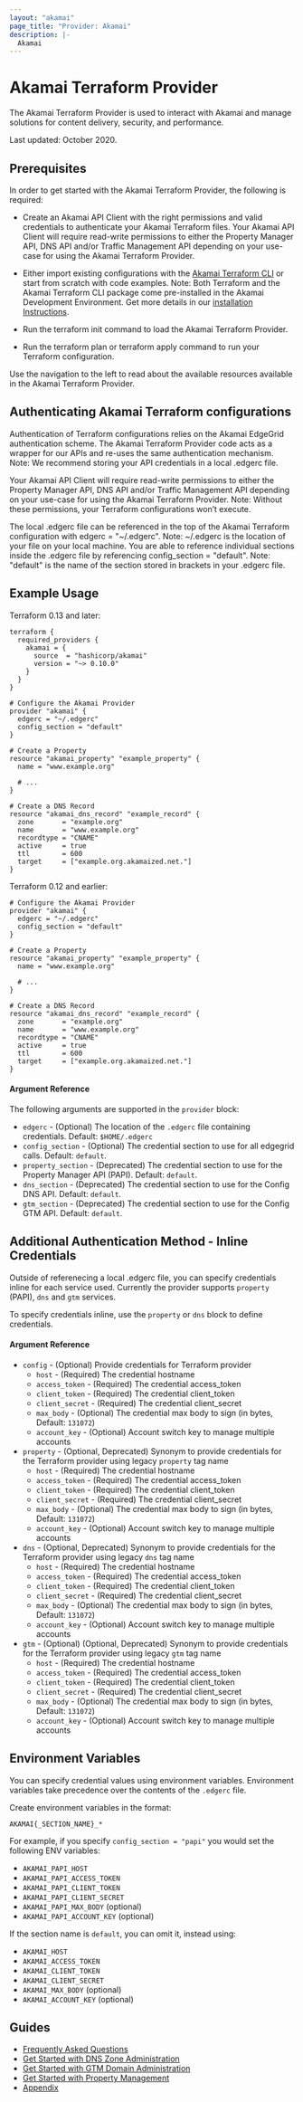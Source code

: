 ```yaml
---
layout: "akamai"
page_title: "Provider: Akamai"
description: |-
  Akamai
---
```


# Akamai Terraform Provider

The Akamai Terraform Provider is used to interact with Akamai and manage solutions for content
delivery, security, and performance.

Last updated: October 2020.

## Prerequisites

In order to get started with the Akamai Terraform Provider, the following is required:

* Create an Akamai API Client with the right permissions and valid credentials to authenticate your Akamai Terraform files. Your Akamai API Client will require read-write permissions to either the Property Manager API, DNS API and/or Traffic Management API depending on your use-case for using the Akamai Terraform Provider.

* Either import existing configurations with the [Akamai Terraform CLI](https://github.com/akamai/cli-terraform) or start from scratch with code examples. Note: Both Terraform and the Akamai Terraform CLI package come pre-installed in the Akamai Development Environment. Get more details in our [installation Instructions](https://developer.akamai.com/blog/2020/05/26/set-development-environment).

* Run the terraform init command to load the Akamai Terraform Provider.

* Run the terraform plan or terraform apply command to run your Terraform configuration.

Use the navigation to the left to read about the available resources available in the Akamai Terraform Provider.

## Authenticating Akamai Terraform configurations
Authentication of Terraform configurations relies on the Akamai EdgeGrid authentication scheme. The Akamai Terraform Provider code acts as a wrapper for our APIs and re-uses the same authentication mechanism. Note: We recommend storing your API credentials in a local .edgerc file.

Your Akamai API Client will require read-write permissions to either the Property Manager API, DNS API and/or Traffic Management API depending on your use-case for using the Akamai Terraform Provider. Note: Without these permissions, your Terraform configurations won’t execute.

The local .edgerc file can be referenced in the top of the Akamai Terraform configuration with edgerc = "~/.edgerc". Note: ~/.edgerc is the location of your file on your local machine. You are able to reference individual sections inside the .edgerc file by referencing config_section = "default". Note: "default" is the name of the section stored in brackets in your .edgerc file.


## Example Usage

Terraform 0.13 and later:

```hcl
terraform {
  required_providers {
    akamai = {
      source  = "hashicorp/akamai"
      version = "~> 0.10.0"
    }
  }
}

# Configure the Akamai Provider
provider "akamai" {
  edgerc = "~/.edgerc"
  config_section = "default"
}

# Create a Property
resource "akamai_property" "example_property" {
  name = "www.example.org"
  
  # ...
}

# Create a DNS Record
resource "akamai_dns_record" "example_record" {
  zone       = "example.org"
  name       = "www.example.org"
  recordtype = "CNAME"
  active     = true
  ttl        = 600
  target     = ["example.org.akamaized.net."]
}
```

Terraform 0.12 and earlier:

```hcl
# Configure the Akamai Provider
provider "akamai" {
  edgerc = "~/.edgerc"
  config_section = "default"
}

# Create a Property
resource "akamai_property" "example_property" {
  name = "www.example.org"
  
  # ...
}

# Create a DNS Record
resource "akamai_dns_record" "example_record" {
  zone       = "example.org"
  name       = "www.example.org"
  recordtype = "CNAME"
  active     = true
  ttl        = 600
  target     = ["example.org.akamaized.net."]
}

```

#### Argument Reference

The following arguments are supported in the `provider` block:

* `edgerc` - (Optional) The location of the `.edgerc` file containing credentials. Default: `$HOME/.edgerc`
* `config_section` - (Optional) The credential section to use for all edgegrid calls. Default: `default`.
* `property_section` - (Deprecated) The credential section to use for the Property Manager API (PAPI). Default: `default`.
* `dns_section` - (Deprecated) The credential section to use for the Config DNS API. Default: `default`.
* `gtm_section` - (Deprecated) The credential section to use for the Config GTM API. Default: `default`.

## Additional Authentication Method - Inline Credentials

Outside of referenecing a local .edgerc file, you can specify credentials inline for each service used. Currently the provider supports `property` (PAPI), `dns` and `gtm` services.

To specify credentials inline, use the `property` or `dns` block to define credentials.

#### Argument Reference

* `config` - (Optional) Provide credentials for Terraform provider
  * `host` - (Required) The credential hostname
  * `access_token` - (Required) The credential access_token
  * `client_token` - (Required) The credential client_token
  * `client_secret` - (Required) The credential client_secret
  * `max_body` - (Optional) The credential max body to sign (in bytes, Default: `131072`)
  * `account_key` - (Optional) Account switch key to manage multiple accounts
* `property` - (Optional, Deprecated) Synonym to provide credentials for the Terraform provider using legacy `property` tag name
  * `host` - (Required) The credential hostname
  * `access_token` - (Required) The credential access_token
  * `client_token` - (Required) The credential client_token
  * `client_secret` - (Required) The credential client_secret
  * `max_body` - (Optional) The credential max body to sign (in bytes, Default: `131072`)
  * `account_key` - (Optional) Account switch key to manage multiple accounts
* `dns` - (Optional, Deprecated) Synonym to provide credentials for the Terraform provider using legacy `dns` tag name
  * `host` - (Required) The credential hostname
  * `access_token` - (Required) The credential access_token
  * `client_token` - (Required) The credential client_token
  * `client_secret` - (Required) The credential client_secret
  * `max_body` - (Optional) The credential max body to sign (in bytes, Default: `131072`)
  * `account_key` - (Optional) Account switch key to manage multiple accounts
* `gtm` - (Optional) (Optional, Deprecated) Synonym to provide credentials for the Terraform provider using legacy `gtm` tag name
  * `host` - (Required) The credential hostname
  * `access_token` - (Required) The credential access_token
  * `client_token` - (Required) The credential client_token
  * `client_secret` - (Required) The credential client_secret
  * `max_body` - (Optional) The credential max body to sign (in bytes, Default: `131072`)
  * `account_key` - (Optional) Account switch key to manage multiple accounts

## Environment Variables

You can specify credential values using environment variables. Environment variables take precedence over the contents of the `.edgerc` file.

Create environment variables in the format:

`AKAMAI{_SECTION_NAME}_*`

For example, if you specify `config_section = "papi"` you would set the following ENV variables:

* `AKAMAI_PAPI_HOST`
* `AKAMAI_PAPI_ACCESS_TOKEN`
* `AKAMAI_PAPI_CLIENT_TOKEN`
* `AKAMAI_PAPI_CLIENT_SECRET`
* `AKAMAI_PAPI_MAX_BODY` (optional)
* `AKAMAI_PAPI_ACCOUNT_KEY` (optional)

If the section name is `default`, you can omit it, instead using:

* `AKAMAI_HOST`
* `AKAMAI_ACCESS_TOKEN`
* `AKAMAI_CLIENT_TOKEN`
* `AKAMAI_CLIENT_SECRET`
* `AKAMAI_MAX_BODY` (optional)
* `AKAMAI_ACCOUNT_KEY` (optional)

## Guides

* [Frequently Asked Questions](guides/faq.md)
* [Get Started with DNS Zone Administration](guides/get_started_dns_zone.md)
* [Get Started with GTM Domain Administration](guides/get_started_gtm_domain.md)
* [Get Started with Property Management](guides/get_started_property.md)
* [Appendix](guides/appendix.md)
